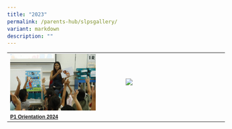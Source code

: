 ```yaml
---
title: "2023"
permalink: /parents-hub/slpsgallery/
variant: markdown
description: ""
---
```

<table border="0" cellpadding="0" cellspacing="0" style="width:509px">
	<tbody>
		<tr>
			<td style="width:274px"><a href="https://photos.app.goo.gl/mJGdALhZY9YKPgQU6">
				<img style="float:left;margin-right:15px;width:200px" src="/images/_MG_0032.JPG"></a></td>
			<td style="width:226px"><img style="float:left;margin-right:15px;width:200px" src="/images/Recognition_Day__2.png">&nbsp;
	</td></tr>
	<tr>
	<td style="width:274px"><span style="font-family:Arial, helvetica,sans-serif;"><span align="center" style="font-size:12px"><strong><a href="https://photos.app.goo.gl/mJGdALhZY9YKPgQU6">P1 Orientation 2024 </a></strong></span></span>
		</td></tr>
	
		

     

</tbody></table>